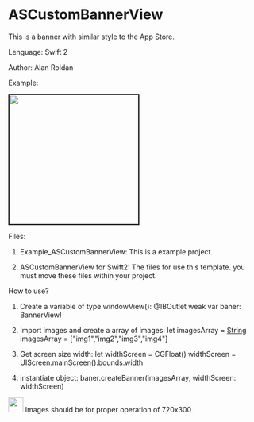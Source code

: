 # ASCustomBannerView

This is a banner with similar style to the App Store.

Lenguage: Swift 2

Author: Alan Roldan


Example:

<img src="GIF_ASCustomBannerView.gif" width="260" border="2">


Files:

1. Example_ASCustomBannerView: 
This is a example project.

2. ASCustomBannerView for Swift2: 
The files for use this template. you must move these files within your project.



How to use?

1. Create a variable of type windowView():
    @IBOutlet weak var baner: BannerView!

2. Import images and create a array of images:
    let imagesArray = [String]()
    imagesArray = ["img1","img2","img3","img4"]

3. Get screen size width:
    let widthScreen = CGFloat()
    widthScreen = UIScreen.mainScreen().bounds.width

3. instantiate object:
    baner.createBanner(imagesArray, widthScreen: widthScreen)


<img src="http://www.floridauniversitaria.es/es-ES/noticias/PublishingImages/aviso_importante.png" width="30"> Images should be for proper operation of 720x300






